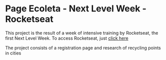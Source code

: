  # Page Ecoleta - Next Level Week - Rocketseat

This project is the result of a week of intensive training by Rocketseat, the
first Next Level Week. To access Rocketseat, just [click here](https://rocketseat.com.br/)


The project consists of a registration page and research of recycling points in cities
